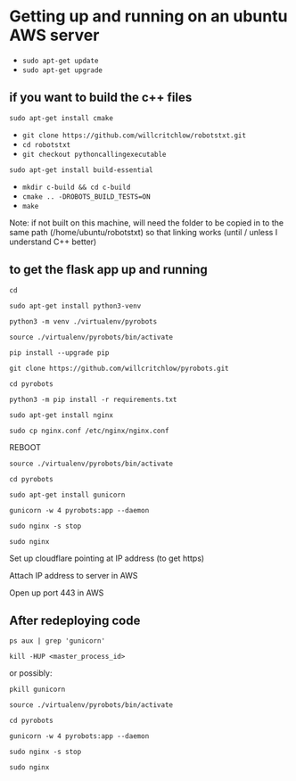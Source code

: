 # Getting up and running on an ubuntu AWS server

- `sudo apt-get update`
- `sudo apt-get upgrade`

## if you want to build the c++ files

`sudo apt-get install cmake`

- `git clone https://github.com/willcritchlow/robotstxt.git`
- `cd robotstxt`
- `git checkout pythoncallingexecutable`

`sudo apt-get install build-essential`

- `mkdir c-build && cd c-build`
- `cmake .. -DROBOTS_BUILD_TESTS=ON`
- `make`

Note: if not built on this machine, will need the folder to be copied in to the same path (/home/ubuntu/robotstxt) so that linking works (until / unless I understand C++ better)

## to get the flask app up and running

`cd`

`sudo apt-get install python3-venv`

`python3 -m venv ./virtualenv/pyrobots`

`source ./virtualenv/pyrobots/bin/activate`

`pip install --upgrade pip`

`git clone https://github.com/willcritchlow/pyrobots.git`

`cd pyrobots`

`python3 -m pip install -r requirements.txt`

`sudo apt-get install nginx`

`sudo cp nginx.conf /etc/nginx/nginx.conf`

REBOOT

`source ./virtualenv/pyrobots/bin/activate`

`cd pyrobots`

`sudo apt-get install gunicorn`

`gunicorn -w 4 pyrobots:app --daemon`

`sudo nginx -s stop`

`sudo nginx`

Set up cloudflare pointing at IP address (to get https)

Attach IP address to server in AWS

Open up port 443 in AWS

## After redeploying code

`ps aux | grep 'gunicorn'`

`kill -HUP <master_process_id>`

or possibly:

`pkill gunicorn`

`source ./virtualenv/pyrobots/bin/activate`

`cd pyrobots`

`gunicorn -w 4 pyrobots:app --daemon`

`sudo nginx -s stop`

`sudo nginx`